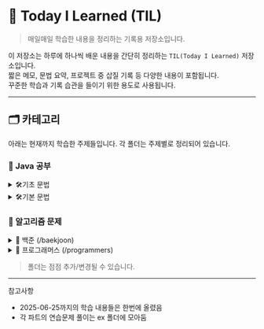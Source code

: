 # 📘 Today I Learned (TIL)

> 매일매일 학습한 내용을 정리하는 기록용 저장소입니다.

이 저장소는 하루에 하나씩 배운 내용을 간단히 정리하는 `TIL(Today I Learned)` 저장소입니다.  
짧은 메모, 문법 요약, 프로젝트 중 삽질 기록 등 다양한 내용이 포함됩니다.  
꾸준한 학습과 기록 습관을 들이기 위한 용도로 사용됩니다.

---


## 🗂️ 카테고리
아래는 현재까지 학습한 주제들입니다. 각 폴더는 주제별로 정리되어 있습니다.

### 📘 Java 공부

<details>
<summary>🛠️기초 문법</summary>

[바로가기](./src/java-start)
- ~2025-06-24 변수(/variable), 연산자(/operator), 조건문(/cond)
- 2025-06-25 반복문 (/loop), 스코프(/scope)
- 2025-06-26 형변환 (/casting), 스캐너(/scanner)
- 2025-06-27 배열(/array)
- 2025-07-02 배열 심화(/array)
- 2025-07-03 매서드(/method)
- 2025-07-04 매서드 심화(/method)


</details>
<details>
<summary>🛠️기본 문법</summary>

[바로가기](./src/java-basic)

- 2025-07-05 클래스
- 2025-07-07 클래스2


</details>

### 🧩 알고리즘 문제

<details>
<summary>📂 백준 (/baekjoon)</summary>

- [🥉 Bronze](./src/baekjoon/bronze)
  - [10807번 - 개수 세기](./src/baekjoon/bronze/boj_10807.java)
  - [10871번 - X보다 작은 수](./src/baekjoon/bronze/boj_10871.java)
  - [2562번 - 최대값](./src/baekjoon/bronze/boj_2562.java)
- 🥈 Silver
- 🥇 Gold

</details>

<details>
<summary>📂 프로그래머스 (/programmers)</summary>

- Lv.1
- Lv.2

</details>

> 폴더는 점점 추가/변경될 수 있습니다.

---

참고사항
- 2025-06-25까지의 학습 내용들은 한번에 올렸음
- 각 파트의 연습문제 풀이는 ex 폴더에 모아둠
